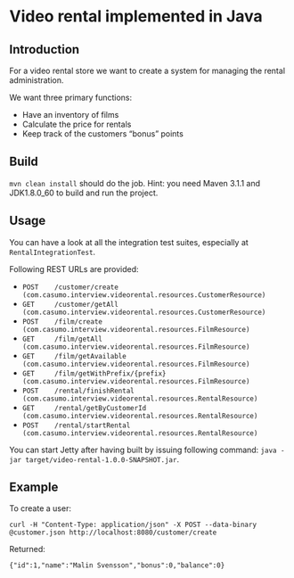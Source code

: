 <!-- the line below needs to be an empty line C: (its because kramdown isnt
     that smart and dearly wants an empty line before a heading to be able to
     display it as such, e.g. website) -->

# Video rental implemented in Java

## Introduction

For a video rental store we want to create a system for managing the rental administration.

We want three primary functions:

 - Have an inventory of films
 - Calculate the price for rentals
 - Keep track of the customers “bonus” points

## Build

`mvn clean install` should do the job. Hint: you need Maven 3.1.1 and JDK1.8.0_60 to build and run the project.

## Usage

You can have a look at all the integration test suites, especially at `RentalIntegrationTest`.

Following REST URLs are provided:

 - `POST    /customer/create (com.casumo.interview.videorental.resources.CustomerResource)`
 - `GET     /customer/getAll (com.casumo.interview.videorental.resources.CustomerResource)`
 - `POST    /film/create (com.casumo.interview.videorental.resources.FilmResource)`
 - `GET     /film/getAll (com.casumo.interview.videorental.resources.FilmResource)`
 - `GET     /film/getAvailable (com.casumo.interview.videorental.resources.FilmResource)`
 - `GET     /film/getWithPrefix/{prefix} (com.casumo.interview.videorental.resources.FilmResource)`
 - `POST    /rental/finishRental (com.casumo.interview.videorental.resources.RentalResource)`
 - `GET     /rental/getByCustomerId (com.casumo.interview.videorental.resources.RentalResource)`
 - `POST    /rental/startRental (com.casumo.interview.videorental.resources.RentalResource)`

You can start Jetty after having built by issuing following command: `java -jar target/video-rental-1.0.0-SNAPSHOT.jar`.

## Example

To create a user:

`curl -H "Content-Type: application/json" -X POST --data-binary @customer.json http://localhost:8080/customer/create`

Returned:

`{"id":1,"name":"Malin Svensson","bonus":0,"balance":0}`